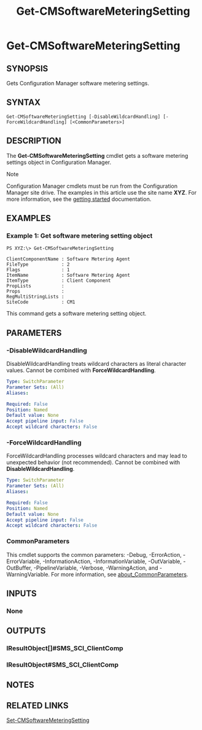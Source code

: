 ﻿---
description: Gets Configuration Manager software metering settings.
external help file: AdminUI.PS.AssetIntelligence.dll-Help.xml
Module Name: ConfigurationManager
ms.date: 05/02/2019
schema: 2.0.0
title: Get-CMSoftwareMeteringSetting
---

# Get-CMSoftwareMeteringSetting

## SYNOPSIS
Gets Configuration Manager software metering settings.

## SYNTAX

```
Get-CMSoftwareMeteringSetting [-DisableWildcardHandling] [-ForceWildcardHandling] [<CommonParameters>]
```

## DESCRIPTION
The **Get-CMSoftwareMeteringSetting** cmdlet gets a software metering settings object in Configuration Manager.

> [!NOTE]
> Configuration Manager cmdlets must be run from the Configuration Manager site drive.
> The examples in this article use the site name **XYZ**. For more information, see the
> [getting started](/powershell/sccm/overview) documentation.

## EXAMPLES

### Example 1: Get software metering setting object
```
PS XYZ:\> Get-CMSoftwareMeteringSetting

ClientComponentName : Software Metering Agent
FileType            : 2
Flags               : 1
ItemName            : Software Metering Agent
ItemType            : Client Component
PropLists           :
Props               :
RegMultiStringLists :
SiteCode            : CM1
```

This command gets a software metering setting object.

## PARAMETERS

### -DisableWildcardHandling
DisableWildcardHandling treats wildcard characters as literal character values. Cannot be combined with **ForceWildcardHandling**.

```yaml
Type: SwitchParameter
Parameter Sets: (All)
Aliases:

Required: False
Position: Named
Default value: None
Accept pipeline input: False
Accept wildcard characters: False
```

### -ForceWildcardHandling
ForceWildcardHandling processes wildcard characters and may lead to unexpected behavior (not recommended). Cannot be combined with **DisableWildcardHandling**.

```yaml
Type: SwitchParameter
Parameter Sets: (All)
Aliases:

Required: False
Position: Named
Default value: None
Accept pipeline input: False
Accept wildcard characters: False
```

### CommonParameters
This cmdlet supports the common parameters: -Debug, -ErrorAction, -ErrorVariable, -InformationAction, -InformationVariable, -OutVariable, -OutBuffer, -PipelineVariable, -Verbose, -WarningAction, and -WarningVariable. For more information, see [about_CommonParameters](https://docs.microsoft.com/powershell/module/microsoft.powershell.core/about/about_commonparameters?view=powershell-7).

## INPUTS

### None

## OUTPUTS

### IResultObject[]#SMS_SCI_ClientComp

### IResultObject#SMS_SCI_ClientComp

## NOTES

## RELATED LINKS

[Set-CMSoftwareMeteringSetting](Set-CMSoftwareMeteringSetting.md)


